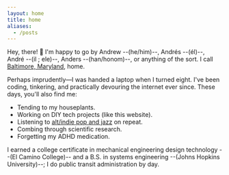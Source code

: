 ```yaml
---
layout: home
title: home
aliases:
  - /posts
---
```


Hey, there! 🐸 I'm happy to go by Andrew --(he/him)--, Andrés --(él)--, André --(il ; ele)--, Anders --(han/honom)--, or anything of the sort. I call [Baltimore, Maryland](https://en.wikipedia.org/wiki/Baltimore), home.

Perhaps imprudently—I was handed a laptop when I turned eight. I've been coding, tinkering, and practically devouring the internet ever since. These days, you'll also find me:

-   Tending to my houseplants.
-   Working on DIY tech projects (like this website).
-   Listening to [alt/indie pop and jazz](https://open.spotify.com/user/we22t37uzwvcm3g6g8d3pxujp?si=776da9aba8244166) on repeat.
-   Combing through scientific research.
-   Forgetting my ADHD medication.

I earned a college certificate in mechanical engineering design technology --(El Camino College)-- and a B.S. in systems engineering --(Johns Hopkins University)--; I do public transit administration by day.
